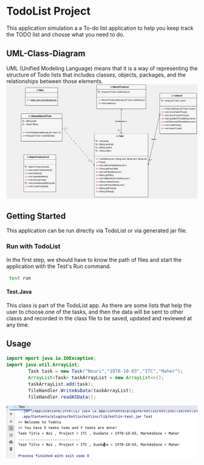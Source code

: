 # TodoList Project
This application simulation a a To-do list application to help you keep track the TODO list and chosse what you need to do.
## UML-Class-Diagram
UML (Unified Modeling Language) means that it is a way of representing the structure of Todo lists that includes classes, objects, packages, and the relationships between those elements.
![Example1](https://github.com/Nouribaher/TodoList/blob/main/TodoList-UML-Diagram.png)


## Getting Started
This application can be run directly via TodoList or via generated jar file.

### Run with TodoList
In the first step, we should have to  know the path of files and start the application with the  Test's Run command.
```bash
 test run 
```
#### Test.Java 
This class is part of the TodoList app. As there are some lists that help the user to choose one of the tasks, 
and then the data will be sent to other classs and recorded in the class file to be saved, updated and reviewed at any time.
## Usage
```JAVA
import mport java.io.IOException;
import java.util.ArrayList;
        Task task = new Task("Nouri","1978-10-03","ITC","Maher");
        ArrayList<Task> taskArrayList = new ArrayList<>();
        taskArrayList.add(task);
        fileHandler.WriteAsData(taskArrayList);
        fileHandler.readASData();
```
![Example2](https://github.com/Nouribaher/TodoList/blob/main/Screenshot1.png)

